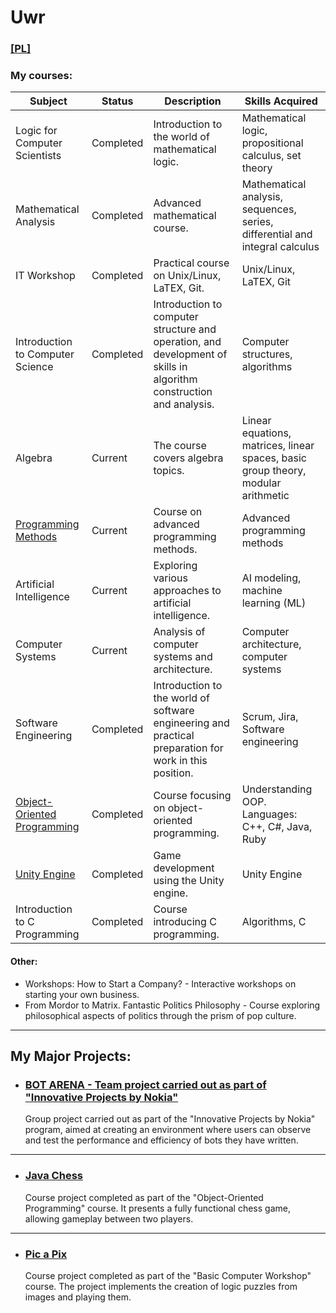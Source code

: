 # Uwr
### [[PL]](https://github.com/Flop3r/Kursy-UWr/blob/a3c785d0f0b1df93d44ffd4a36c292f9e64f5b10/README.md)
### My courses:

| Subject                      | Status         | Description                                                    | Skills Acquired                                        |
|------------------------------|----------------|----------------------------------------------------------------|--------------------------------------------------------|
| Logic for Computer Scientists| Completed      | Introduction to the world of mathematical logic.               | Mathematical logic, propositional calculus, set theory |
| Mathematical Analysis        | Completed      | Advanced mathematical course.                                  | Mathematical analysis, sequences, series, differential and integral calculus |
| IT Workshop  | Completed      | Practical course on Unix/Linux, LaTEX, Git.                    | Unix/Linux, LaTEX, Git                                |
| Introduction to Computer Science | Completed   | Introduction to computer structure and operation, and development of skills in algorithm construction and analysis. | Computer structures, algorithms                    |
| Algebra                      | Current        | The course covers algebra topics.                              | Linear equations, matrices, linear spaces, basic group theory, modular arithmetic |
| [Programming Methods](https://github.com/Flop3r/Kursy-UWr/tree/ce44b3ca7078bfce8e9573523cca69a26e92679e/Metody%20Programowania) | Current | Course on advanced programming methods.                        | Advanced programming methods                         |
| Artificial Intelligence      | Current        | Exploring various approaches to artificial intelligence.        | AI modeling, machine learning (ML)                    |
| Computer Systems             | Current        | Analysis of computer systems and architecture.                 | Computer architecture, computer systems              |
| Software Engineering         | Completed      | Introduction to the world of software engineering and practical preparation for work in this position. | Scrum, Jira, Software engineering                    |
| [Object-Oriented Programming](https://github.com/Flop3r/Kursy-UWr/tree/ce44b3ca7078bfce8e9573523cca69a26e92679e/Programowanie%20Obiektowe) | Completed | Course focusing on object-oriented programming.              | Understanding OOP. Languages: C++, C#, Java, Ruby   |
| [Unity Engine](https://github.com/Flop3r/Kursy-UWr/tree/6937aa259fe50204e32383c34fbcea0247137f80/Unity) | Completed | Game development using the Unity engine.                       | Unity Engine                                           |
| Introduction to C Programming | Completed    | Course introducing C programming.                               | Algorithms, C                                          |

#### Other:
- Workshops: How to Start a Company? - Interactive workshops on starting your own business.
- From Mordor to Matrix. Fantastic Politics Philosophy - Course exploring philosophical aspects of politics through the prism of pop culture.

---

## My Major Projects:

* ### [BOT ARENA - Team project carried out as part of "Innovative Projects by Nokia"](https://github.com/Flop3r/bot-arena) 
    Group project carried out as part of the "Innovative Projects by Nokia" program, aimed at creating an environment where users can observe and test the performance and efficiency of bots they have written.
    

---

* ### [Java Chess](https://github.com/Flop3r/ChessGame-java)
    Course project completed as part of the "Object-Oriented Programming" course. It presents a fully functional chess game, allowing gameplay between two players.
    

---

* ### [Pic a Pix](https://github.com/Flop3r/pic-a-pix)
    Course project completed as part of the "Basic Computer Workshop" course. The project implements the creation of logic puzzles from images and playing them.
